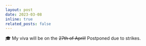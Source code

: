```yaml
---
layout: post
date: 2023-03-08
inline: true
related_posts: false
---
```


:mortar_board: My viva will be on the ~~27th of April!~~ Postponed due to strikes.